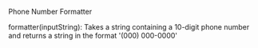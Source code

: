 Phone Number Formatter

formatter(inputString): Takes a string containing a 10-digit phone number and returns a string in the format '(000) 000-0000'